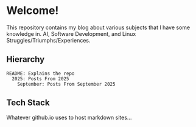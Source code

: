 # Welcome!
This repository contains my blog about various subjects that I have some knowledge in. AI, Software Development, and Linux Struggles/Triumphs/Experiences.
## Hierarchy
```
README: Explains the repo
  2025: Posts From 2025
    September: Posts From September 2025
```
## Tech Stack
Whatever github.io uses to host markdown sites...
